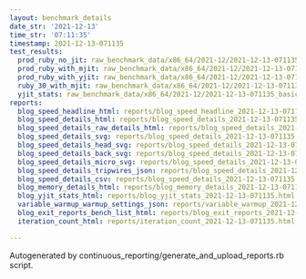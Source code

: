 ```yaml
---
layout: benchmark_details
date_str: '2021-12-13'
time_str: '07:11:35'
timestamp: 2021-12-13-071135
test_results:
  prod_ruby_no_jit: raw_benchmark_data/x86_64/2021-12/2021-12-13-071135_basic_benchmark_prod_ruby_no_jit.json
  prod_ruby_with_mjit: raw_benchmark_data/x86_64/2021-12/2021-12-13-071135_basic_benchmark_prod_ruby_with_mjit.json
  prod_ruby_with_yjit: raw_benchmark_data/x86_64/2021-12/2021-12-13-071135_basic_benchmark_prod_ruby_with_yjit.json
  ruby_30_with_mjit: raw_benchmark_data/x86_64/2021-12/2021-12-13-071135_basic_benchmark_ruby_30_with_mjit.json
  yjit_stats: raw_benchmark_data/x86_64/2021-12/2021-12-13-071135_basic_benchmark_yjit_stats.json
reports:
  blog_speed_headline_html: reports/blog_speed_headline_2021-12-13-071135.html
  blog_speed_details_html: reports/blog_speed_details_2021-12-13-071135.html
  blog_speed_details_raw_details_html: reports/blog_speed_details_2021-12-13-071135.raw_details.html
  blog_speed_details_svg: reports/blog_speed_details_2021-12-13-071135.svg
  blog_speed_details_head_svg: reports/blog_speed_details_2021-12-13-071135.head.svg
  blog_speed_details_back_svg: reports/blog_speed_details_2021-12-13-071135.back.svg
  blog_speed_details_micro_svg: reports/blog_speed_details_2021-12-13-071135.micro.svg
  blog_speed_details_tripwires_json: reports/blog_speed_details_2021-12-13-071135.tripwires.json
  blog_speed_details_csv: reports/blog_speed_details_2021-12-13-071135.csv
  blog_memory_details_html: reports/blog_memory_details_2021-12-13-071135.html
  blog_yjit_stats_html: reports/blog_yjit_stats_2021-12-13-071135.html
  variable_warmup_warmup_settings_json: reports/variable_warmup_2021-12-13-071135.warmup_settings.json
  blog_exit_reports_bench_list_html: reports/blog_exit_reports_2021-12-13-071135.bench_list.html
  iteration_count_html: reports/iteration_count_2021-12-13-071135.html

---
```

Autogenerated by continuous_reporting/generate_and_upload_reports.rb script.
